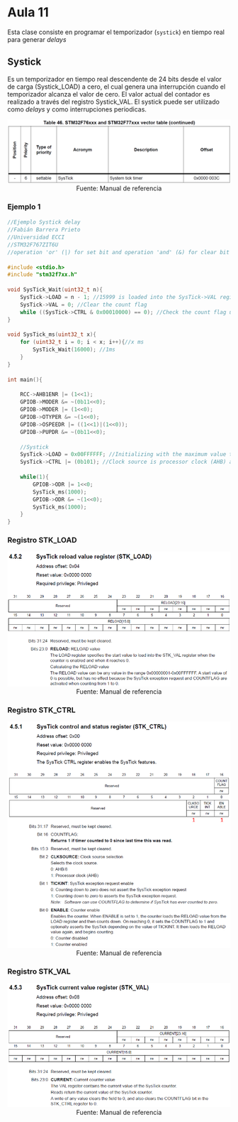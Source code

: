 <h1>Aula 11</h1>

Esta clase consiste en programar el temporizador (`systick`) en tiempo real para generar <i>delays</i>

<h2>Systick</h2>

Es un temporizador en tiempo real descendente de 24 bits desde el valor de carga (Systick_LOAD) a cero, el cual genera una interrupción cuando el temporizador alcanza el valor de cero. El valor actual del contador es realizado a través del registro Systick_VAL. El systick puede ser utilizado como <i>delays</i> y como interrupciones periodicas.

<div align="center">
<img src="image.png" alt="Interrupción de Systick"/>
<br>
<figcaption>Fuente: Manual de referencia</figcaption>
</div>

<!--
El valor de calibración por defecto es 18750, dando un tiempo de referencia de 1 ms hasta llegar a cero con el reloj de SisTick configurado a 18.75 MHz
-->

<h3>Ejemplo 1</h3>

```c++
//Ejemplo Systick delay
//Fabián Barrera Prieto
//Universidad ECCI
//STM32F767ZIT6U
//operation 'or' (|) for set bit and operation 'and' (&) for clear bit

#include <stdio.h>
#include "stm32f7xx.h"

void SysTick_Wait(uint32_t n){
	SysTick->LOAD = n - 1; //15999 is loaded into the SysTick->VAL register when the counter is enabled
	SysTick->VAL = 0; //Clear the count flag
	while ((SysTick->CTRL & 0x00010000) == 0); //Check the count flag until it's 1 
}

void SysTick_ms(uint32_t x){
	for (uint32_t i = 0; i < x; i++){//x ms
		SysTick_Wait(16000); //1ms
	}
}

int main(){

	RCC->AHB1ENR |= (1<<1); 
	GPIOB->MODER &= ~(0b11<<0);
	GPIOB->MODER |= (1<<0); 	
	GPIOB->OTYPER &= ~(1<<0);  
	GPIOB->OSPEEDR |= ((1<<1)|(1<<0));
	GPIOB->PUPDR &= ~(0b11<<0);
	
	//Systick
	SysTick->LOAD = 0x00FFFFFF; //Initializing with the maximum value to 24 bits and load the SysTick->VAL register when the counter is enabled
	SysTick->CTRL |= (0b101); //Clock source is processor clock (AHB) and counter enable
	
	while(1){
		GPIOB->ODR |= 1<<0; 
		SysTick_ms(1000);
		GPIOB->ODR &= ~(1<<0);
		SysTick_ms(1000);
	}
}
```

<h3>Registro STK_LOAD</h3>

<div align="center">
<img src="image-1.png" alt="STK_LOAD"/>
<br>
<figcaption>Fuente: Manual de referencia</figcaption>
</div>

<h3>Registro STK_CTRL</h3>

<div align="center">
<img src="image-2.png" alt="STK_LOAD"/>
<br>
<figcaption>Fuente: Manual de referencia</figcaption>
</div>

<h3>Registro STK_VAL</h3>

<div align="center">
<img src="image-3.png" alt="STK_LOAD"/>
<br>
<figcaption>Fuente: Manual de referencia</figcaption>
</div>